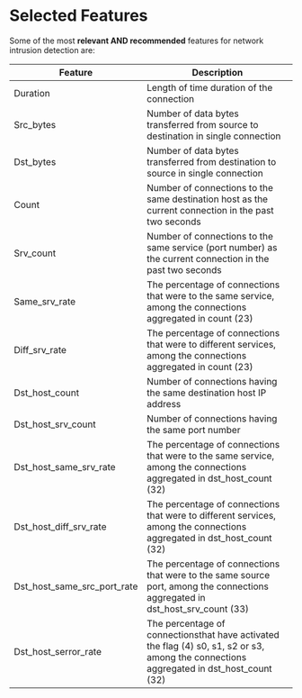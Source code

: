 # Selected Features
Some of the most **relevant AND recommended** features for network intrusion detection are:

| Feature | Description |
| --- | --- |
| Duration | Length of time duration of the connection |
| Src_bytes | Number of data bytes transferred from source to destination in single connection |
| Dst_bytes | Number of data bytes transferred from destination to source in single connection |
| Count | Number of connections to the same destination host as the current connection in the past two seconds |
| Srv_count | Number of connections to the same service (port number) as the current connection in the past two seconds |
| Same_srv_rate | The percentage of connections that were to the same service, among the connections aggregated in count (23) |
| Diff_srv_rate | The percentage of connections that were to different services, among the connections aggregated in count (23) |
| Dst_host_count | Number of connections having the same destination host IP address |
| Dst_host_srv_count | Number of connections having the same port number |
| Dst_host_same_srv_rate | The percentage of connections that were to the same service, among the connections aggregated in dst_host_count (32) |
| Dst_host_diff_srv_rate | The percentage of connections that were to different services, among the connections aggregated in dst_host_count (32) |
| Dst_host_same_src_port_rate | The percentage of connections that were to the same source port, among the connections aggregated in dst_host_srv_count (33) |
| Dst_host_serror_rate | The percentage of connectionsthat have activated the flag (4) s0, s1, s2 or s3, among the connections aggregated in dst_host_count (32) |

